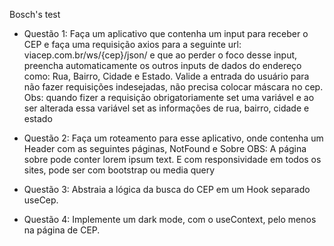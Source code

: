Bosch's test

 - Questão 1: Faça um aplicativo que contenha um input para receber o CEP e faça uma requisição axios para a seguinte url: viacep.com.br/ws/{cep}/json/ e que ao perder o foco desse input, preencha automaticamente os outros inputs de dados do endereço como: Rua, Bairro, Cidade e Estado. Valide a entrada do usuário para não fazer requisições indesejadas, não precisa colocar máscara no cep. Obs: quando fizer a requisição obrigatoriamente set uma variável e ao ser alterada essa variável set as informações de rua, bairro, cidade e estado

 - Questão 2: Faça um roteamento para esse aplicativo, onde contenha um Header com as seguintes páginas, NotFound e Sobre OBS: A página sobre pode conter lorem ipsum text. E com responsividade em todos os sites, pode ser com bootstrap ou media query

 - Questão 3: Abstraia a lógica da busca do CEP em um Hook separado useCep.

 - Questão 4: Implemente um dark mode, com o useContext, pelo menos na página de CEP.